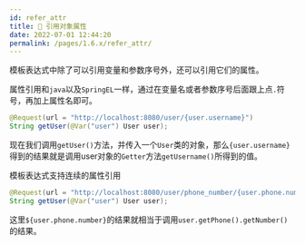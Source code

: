 ```yaml
---
id: refer_attr
title: 🍍 引用对象属性
date: 2022-07-01 12:44:20
permalink: /pages/1.6.x/refer_attr/
---
```


模板表达式中除了可以引用变量和参数序号外，还可以引用它们的属性。 

属性引用和`java`以及`SpringEL`一样，通过在变量名或者参数序号后面跟上点`.`符号，再加上属性名即可。

```java
@Request(url = "http://localhost:8080/user/{user.username}")
String getUser(@Var("user") User user);
```

现在我们调用`getUser()`方法，并传入一个`User`类的对象，那么`{user.username}`得到的结果就是调用user对象的`Getter`方法`getUsername()`所得到的值。

模板表达式支持连续的属性引用

```java
@Request(url = "http://localhost:8080/user/phone_number/{user.phone.number}")
String getUser(@Var("user") User user);
```
这里`${user.phone.number}`的结果就相当于调用`user.getPhone().getNumber()`的结果。
